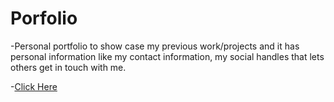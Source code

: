 # Porfolio

-Personal portfolio to show case my previous work/projects and it has personal information like my contact information, my social handles that lets others get in touch with me.

-[Click Here](https://splendid-bombolone-2776da.netlify.app/)
